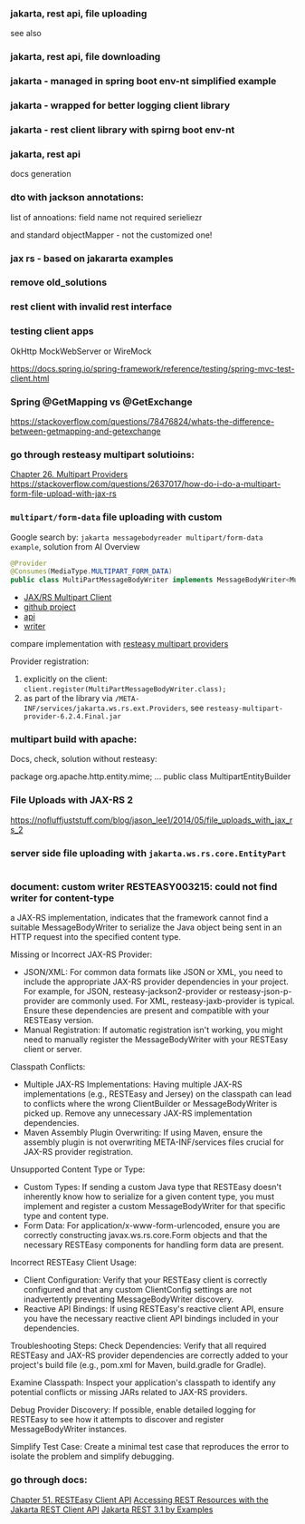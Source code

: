 ### jakarta, rest api, file uploading

see also 

### jakarta, rest api, file downloading

### jakarta - managed in spring boot env-nt simplified example

### jakarta - wrapped for better logging client library

### jakarta - rest client library with spirng boot env-nt 

###  jakarta, rest api

docs generation

### dto with jackson annotations:

list of annoations:
field name
not required
serieliezr

and standard objectMapper - not the customized one!

### jax rs - based on jakararta examples

### remove old_solutions

### rest client with invalid rest interface

### testing client apps

OkHttp MockWebServer or WireMock

https://docs.spring.io/spring-framework/reference/testing/spring-mvc-test-client.html

### Spring @GetMapping vs @GetExchange

https://stackoverflow.com/questions/78476824/whats-the-difference-between-getmapping-and-getexchange

### go through resteasy multipart solutioins:

[Chapter 26. Multipart Providers](https://docs.jboss.org/resteasy/docs/3.13.2.Final/userguide/html/Multipart.html)
https://stackoverflow.com/questions/2637017/how-do-i-do-a-multipart-form-file-upload-with-jax-rs

### `multipart/form-data` file uploading with custom 

Google search by: `jakarta messagebodyreader multipart/form-data example`, solution from AI Overview

```java
@Provider
@Consumes(MediaType.MULTIPART_FORM_DATA)
public class MultiPartMessageBodyWriter implements MessageBodyWriter<MultiPartMessage> {}
```

- [JAX/RS Multipart Client](https://guntherrotsch.github.io/blog_2021/jaxrs-multipart-client.html)
- [github project](https://github.com/GuntherRotsch/guntherrotsch.github.io/tree/code/jaxrs-multipart/client)
- [api](https://github.com/GuntherRotsch/guntherrotsch.github.io/tree/code/jaxrs-multipart/api/src/main/java/net/gunther/multipart/client)
- [writer](https://github.com/GuntherRotsch/guntherrotsch.github.io/blob/code/jaxrs-multipart/client/src/main/java/net/gunther/multipart/client/MultiPartMessageBodyWriter.java)



compare implementation with [resteasy multipart providers](https://github.com/resteasy/resteasy/tree/main/providers/multipart/src/main/java/org/jboss/resteasy/plugins/providers/multipart)

Provider registration:
1. explicitly on the client: `client.register(MultiPartMessageBodyWriter.class);`
2. as part of the library via `/META-INF/services/jakarta.ws.rs.ext.Providers`, see `resteasy-multipart-provider-6.2.4.Final.jar` 

### multipart build with apache:

Docs, check, solution without resteasy:

package org.apache.http.entity.mime;
...
public class MultipartEntityBuilder


### File Uploads with JAX-RS 2

https://nofluffjuststuff.com/blog/jason_lee1/2014/05/file_uploads_with_jax_rs_2

### server side file uploading with `jakarta.ws.rs.core.EntityPart`

```java

```

### document: custom writer RESTEASY003215: could not find writer for content-type

a JAX-RS implementation, indicates that the framework cannot find a suitable MessageBodyWriter to serialize the 
Java object being sent in an HTTP request into the specified content type.

Missing or Incorrect JAX-RS Provider: 
- JSON/XML: For common data formats like JSON or XML, you need to include the appropriate JAX-RS provider 
  dependencies in your project. 
  For example, for JSON, resteasy-jackson2-provider or resteasy-json-p-provider are commonly used. 
  For XML, resteasy-jaxb-provider is typical. Ensure these dependencies are present and compatible with your 
  RESTEasy version.
- Manual Registration: If automatic registration isn't working, you might need to manually register the 
  MessageBodyWriter with your RESTEasy client or server.

Classpath Conflicts:
- Multiple JAX-RS Implementations: Having multiple JAX-RS implementations (e.g., RESTEasy and Jersey) on the classpath 
  can lead to conflicts where the wrong ClientBuilder or MessageBodyWriter is picked up. 
  Remove any unnecessary JAX-RS implementation dependencies.
- Maven Assembly Plugin Overwriting: If using Maven, ensure the assembly plugin is not overwriting 
  META-INF/services files crucial for JAX-RS provider registration.

Unsupported Content Type or Type:
- Custom Types: If sending a custom Java type that RESTEasy doesn't inherently know how to serialize for a 
  given content type, you must implement and register a custom MessageBodyWriter for that specific type and content type.
- Form Data: For application/x-www-form-urlencoded, ensure you are correctly constructing 
  javax.ws.rs.core.Form objects and that the necessary RESTEasy components for handling form data are present.

Incorrect RESTEasy Client Usage:
- Client Configuration: Verify that your RESTEasy client is correctly configured and that any custom 
  ClientConfig settings are not inadvertently preventing MessageBodyWriter discovery.
- Reactive API Bindings: If using RESTEasy's reactive client API, ensure you have the necessary reactive 
  client API bindings included in your dependencies.

Troubleshooting Steps:
Check Dependencies:
Verify that all required RESTEasy and JAX-RS provider dependencies are correctly added to your project's 
build file (e.g., pom.xml for Maven, build.gradle for Gradle).

Examine Classpath:
Inspect your application's classpath to identify any potential conflicts or missing JARs related to JAX-RS providers.

Debug Provider Discovery:
If possible, enable detailed logging for RESTEasy to see how it attempts to discover and register MessageBodyWriter instances.

Simplify Test Case:
Create a minimal test case that reproduces the error to isolate the problem and simplify debugging.

### go through docs:

[Chapter 51. RESTEasy Client API](https://docs.jboss.org/resteasy/docs/4.6.0.Final/userguide/html/RESTEasy_Client_Framework.html)
[Accessing REST Resources with the Jakarta REST Client API](https://jakarta.ee/learn/docs/jakartaee-tutorial/current/websvcs/rest-client/rest-client.html)
[Jakarta REST 3.1 by Examples](https://itnext.io/jakarta-rest-3-1-by-examples-dbe13fe6988c)